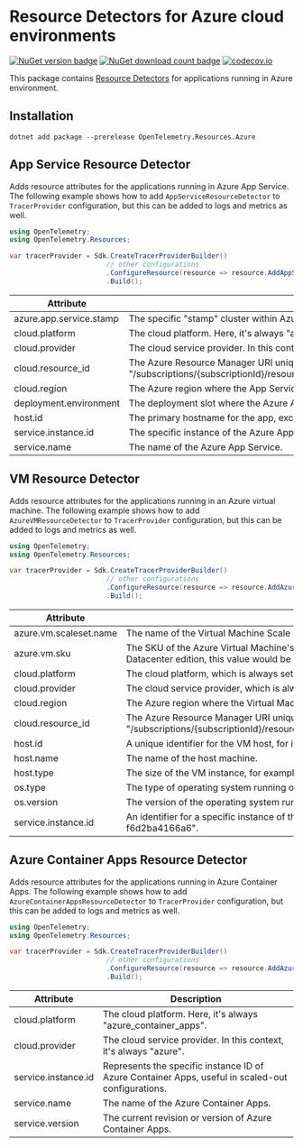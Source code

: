 # Resource Detectors for Azure cloud environments

[![NuGet version badge](https://img.shields.io/nuget/v/OpenTelemetry.Resources.Azure)](https://www.nuget.org/packages/OpenTelemetry.Resources.Azure)
[![NuGet download count badge](https://img.shields.io/nuget/dt/OpenTelemetry.Resources.Azure)](https://www.nuget.org/packages/OpenTelemetry.Resources.Azure)
[![codecov.io](https://codecov.io/gh/open-telemetry/opentelemetry-dotnet-contrib/branch/main/graphs/badge.svg?flag=unittests-Resources.Azure)](https://app.codecov.io/gh/open-telemetry/opentelemetry-dotnet-contrib?flags[0]=unittests-Resources.Azure)

This package contains [Resource
Detectors](https://github.com/open-telemetry/opentelemetry-specification/blob/main/specification/resource/sdk.md#detecting-resource-information-from-the-environment)
for applications running in Azure environment.

## Installation

```shell
dotnet add package --prerelease OpenTelemetry.Resources.Azure
```

## App Service Resource Detector

Adds resource attributes for the applications running in Azure App Service.
The following example shows how to add `AppServiceResourceDetector` to
`TracerProvider` configuration, but this can be added to logs and metrics
as well.

```csharp
using OpenTelemetry;
using OpenTelemetry.Resources;

var tracerProvider = Sdk.CreateTracerProviderBuilder()
                        // other configurations
                        .ConfigureResource(resource => resource.AddAppServiceResourceDetector())
                        .Build();
```

| Attribute               | Description                                                                                                                                                                                               |
|-------------------------|-----------------------------------------------------------------------------------------------------------------------------------------------------------------------------------------------------------|
| azure.app.service.stamp | The specific "stamp" cluster within Azure where the App Service is running, e.g., "waws-prod-sn1-001".                                                                                                    |
| cloud.platform          | The cloud platform. Here, it's always "azure_app_service".                                                                                                                                                |
| cloud.provider          | The cloud service provider. In this context, it's always "azure".                                                                                                                                         |
| cloud.resource_id       | The Azure Resource Manager URI uniquely identifying the Azure App Service. Typically in the format "/subscriptions/{subscriptionId}/resourceGroups/{groupName}/providers/Microsoft.Web/sites/{siteName}". |
| cloud.region            | The Azure region where the App Service is hosted, e.g., "East US", "West Europe", etc.                                                                                                                    |
| deployment.environment  | The deployment slot where the Azure App Service is running, such as "staging", "production", etc.                                                                                                         |
| host.id                 | The primary hostname for the app, excluding any custom hostnames.                                                                                                                                         |
| service.instance.id     | The specific instance of the Azure App Service, useful in a scaled-out configuration.                                                                                                                     |
| service.name            | The name of the Azure App Service.                                                                                                                                                                        |

## VM Resource Detector

Adds resource attributes for the applications running in an Azure virtual machine.
The following example shows how to add `AzureVMResourceDetector` to
`TracerProvider` configuration, but this can be added to logs and metrics
as well.

```csharp
using OpenTelemetry;
using OpenTelemetry.Resources;

var tracerProvider = Sdk.CreateTracerProviderBuilder()
                        // other configurations
                        .ConfigureResource(resource => resource.AddAzureVMResourceDetector())
                        .Build();
```

| Attribute                | Description                                                                                                                                                                                                                         |
|--------------------------|-------------------------------------------------------------------------------------------------------------------------------------------------------------------------------------------------------------------------------------|
| azure.vm.scaleset.name   | The name of the Virtual Machine Scale Set if the VM is part of one.                                                                                                                                                                 |
| azure.vm.sku             | The SKU of the Azure Virtual Machine's operating system. For instance, for a VM running Windows Server 2019 Datacenter edition, this value would be "2019-Datacenter".                                                              |
| cloud.platform           | The cloud platform, which is always set to "azure_vm" in this context.                                                                                                                                                              |
| cloud.provider           | The cloud service provider, which is always set to "azure" in this context.                                                                                                                                                         |
| cloud.region             | The Azure region where the Virtual Machine is hosted, such as "East US", "West Europe", etc.                                                                                                                                        |
| cloud.resource_id        | The Azure Resource Manager URI uniquely identifying the Azure Virtual Machine. It typically follows this format: "/subscriptions/{subscriptionId}/resourceGroups/{groupName}/providers/Microsoft.Compute/virtualMachines/{vmName}". |
| host.id                  | A unique identifier for the VM host, for instance, "02aab8a4-74ef-476e-8182-f6d2ba4166a6".                                                                                                                                          |
| host.name                | The name of the host machine.                                                                                                                                                                                                       |
| host.type                | The size of the VM instance, for example, "Standard_D2s_v3".                                                                                                                                                                        |
| os.type                  | The type of operating system running on the VM, such as "Linux" or "Windows".                                                                                                                                                       |
| os.version               | The version of the operating system running on the VM.                                                                                                                                                                              |
| service.instance.id      | An identifier for a specific instance of the service running on the Azure VM, for example, "02aab8a4-74ef-476e-8182-f6d2ba4166a6".                                                                                                  |

## Azure Container Apps Resource Detector

Adds resource attributes for the applications running in Azure Container Apps.
The following example shows how to add `AzureContainerAppsResourceDetector` to
`TracerProvider` configuration, but this can be added to logs and metrics as
well.

```csharp
using OpenTelemetry;
using OpenTelemetry.Resources;

var tracerProvider = Sdk.CreateTracerProviderBuilder()
                        // other configurations
                        .ConfigureResource(resource => resource.AddAzureContainerAppsResourceDetector())
                        .Build();
```

| Attribute               | Description                                                                                                                                                                                               |
|-------------------------|-----------------------------------------------------------------------------------------------------------------------------------------------------------------------------------------------------------|
| cloud.platform          | The cloud platform. Here, it's always "azure_container_apps".                                                                                                                                             |
| cloud.provider          | The cloud service provider. In this context, it's always "azure".                                                                                                                                         |
| service.instance.id     | Represents the specific instance ID of Azure Container Apps, useful in scaled-out configurations.                                                                                                         |
| service.name            | The name of the Azure Container Apps.                                                                                                                                                                     |
| service.version         | The current revision or version of Azure Container Apps.                                                                                                                                                  |
